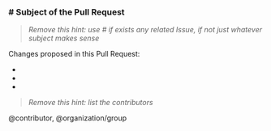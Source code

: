 
### # Subject of the Pull Request

> *Remove this hint: use # if exists any related Issue, if not just whatever subject makes sense*

Changes proposed in this Pull Request:

- 
- 
- 

> *Remove this hint: list the contributors*

@contributor, @organization/group
